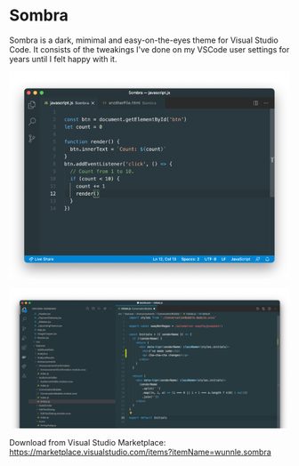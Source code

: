 # Sombra

Sombra is a dark, mimimal and easy-on-the-eyes theme for Visual Studio Code. It consists of the tweakings I've done on my VSCode user settings for years until I felt happy with it.

![a VScode screenshot with Sombra theme](./images/screenshot0.png)

![a VScode screenshot with Sombra theme](./images/screenshot1.png)


Download from Visual Studio Marketplace: https://marketplace.visualstudio.com/items?itemName=wunnle.sombra
